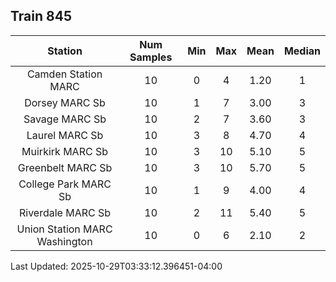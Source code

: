## Train 845

| Station | Num Samples | Min | Max | Mean | Median |
| :-----: | :---------: | :-: | :-: | :--: | :----: |
| Camden Station MARC | 10 | 0 | 4 | 1.20 | 1 |
| Dorsey MARC Sb | 10 | 1 | 7 | 3.00 | 3 |
| Savage MARC Sb | 10 | 2 | 7 | 3.60 | 3 |
| Laurel MARC Sb | 10 | 3 | 8 | 4.70 | 4 |
| Muirkirk MARC Sb | 10 | 3 | 10 | 5.10 | 5 |
| Greenbelt MARC Sb | 10 | 3 | 10 | 5.70 | 5 |
| College Park MARC Sb | 10 | 1 | 9 | 4.00 | 4 |
| Riverdale MARC Sb | 10 | 2 | 11 | 5.40 | 5 |
| Union Station MARC Washington | 10 | 0 | 6 | 2.10 | 2 |


Last Updated: 2025-10-29T03:33:12.396451-04:00